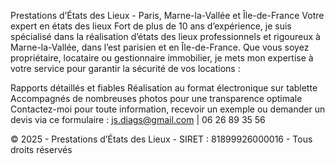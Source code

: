 Prestations d’États des Lieux - Paris, Marne-la-Vallée et Île-de-France
Votre expert en états des lieux
Fort de plus de 10 ans d’expérience, je suis spécialisé dans la réalisation d’états des lieux professionnels et rigoureux à Marne-la-Vallée, dans l’est parisien et en Île-de-France. Que vous soyez propriétaire, locataire ou gestionnaire immobilier, je mets mon expertise à votre service pour garantir la sécurité de vos locations :

Rapports détaillés et fiables
Réalisation au format électronique sur tablette
Accompagnés de nombreuses photos pour une transparence optimale
Contactez-moi pour toute information, recevoir un exemple ou demander un devis via ce formulaire : js.diags@gmail.com | 06 26 89 35 56

© 2025 - Prestations d’États des Lieux - SIRET : 81899926000016 - Tous droits réservés
